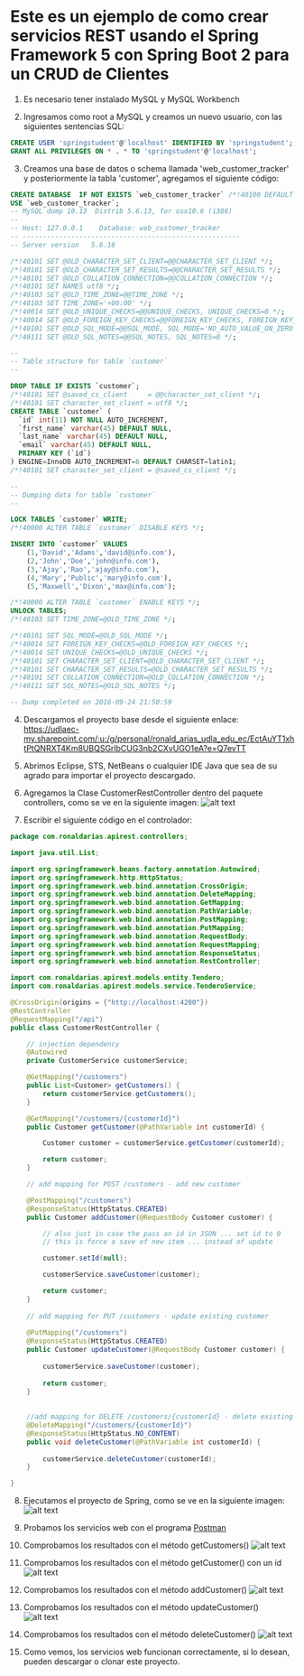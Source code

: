 # Este es un ejemplo de como crear servicios REST usando el Spring Framework 5 con Spring Boot 2 para un CRUD de Clientes

1. Es necesario tener instalado MySQL y MySQL Workbench

2. Ingresamos como root a MySQL y creamos un nuevo usuario, con las siguientes sentencias SQL:
```sql
CREATE USER 'springstudent'@'localhost' IDENTIFIED BY 'springstudent';
GRANT ALL PRIVILEGES ON * . * TO 'springstudent'@'localhost';
```
3. Creamos una base de datos o schema llamada 'web_customer_tracker' y posteriormente la tabla 'customer', agregamos el siguiente código:
```sql
CREATE DATABASE  IF NOT EXISTS `web_customer_tracker` /*!40100 DEFAULT CHARACTER SET latin1 */;
USE `web_customer_tracker`;
-- MySQL dump 10.13  Distrib 5.6.13, for osx10.6 (i386)
--
-- Host: 127.0.0.1    Database: web_customer_tracker
-- ------------------------------------------------------
-- Server version	5.6.16

/*!40101 SET @OLD_CHARACTER_SET_CLIENT=@@CHARACTER_SET_CLIENT */;
/*!40101 SET @OLD_CHARACTER_SET_RESULTS=@@CHARACTER_SET_RESULTS */;
/*!40101 SET @OLD_COLLATION_CONNECTION=@@COLLATION_CONNECTION */;
/*!40101 SET NAMES utf8 */;
/*!40103 SET @OLD_TIME_ZONE=@@TIME_ZONE */;
/*!40103 SET TIME_ZONE='+00:00' */;
/*!40014 SET @OLD_UNIQUE_CHECKS=@@UNIQUE_CHECKS, UNIQUE_CHECKS=0 */;
/*!40014 SET @OLD_FOREIGN_KEY_CHECKS=@@FOREIGN_KEY_CHECKS, FOREIGN_KEY_CHECKS=0 */;
/*!40101 SET @OLD_SQL_MODE=@@SQL_MODE, SQL_MODE='NO_AUTO_VALUE_ON_ZERO' */;
/*!40111 SET @OLD_SQL_NOTES=@@SQL_NOTES, SQL_NOTES=0 */;

--
-- Table structure for table `customer`
--

DROP TABLE IF EXISTS `customer`;
/*!40101 SET @saved_cs_client     = @@character_set_client */;
/*!40101 SET character_set_client = utf8 */;
CREATE TABLE `customer` (
  `id` int(11) NOT NULL AUTO_INCREMENT,
  `first_name` varchar(45) DEFAULT NULL,
  `last_name` varchar(45) DEFAULT NULL,
  `email` varchar(45) DEFAULT NULL,
  PRIMARY KEY (`id`)
) ENGINE=InnoDB AUTO_INCREMENT=6 DEFAULT CHARSET=latin1;
/*!40101 SET character_set_client = @saved_cs_client */;

--
-- Dumping data for table `customer`
--

LOCK TABLES `customer` WRITE;
/*!40000 ALTER TABLE `customer` DISABLE KEYS */;

INSERT INTO `customer` VALUES 
	(1,'David','Adams','david@info.com'),
	(2,'John','Doe','john@info.com'),
	(3,'Ajay','Rao','ajay@info.com'),
	(4,'Mary','Public','mary@info.com'),
	(5,'Maxwell','Dixon','max@info.com');

/*!40000 ALTER TABLE `customer` ENABLE KEYS */;
UNLOCK TABLES;
/*!40103 SET TIME_ZONE=@OLD_TIME_ZONE */;

/*!40101 SET SQL_MODE=@OLD_SQL_MODE */;
/*!40014 SET FOREIGN_KEY_CHECKS=@OLD_FOREIGN_KEY_CHECKS */;
/*!40014 SET UNIQUE_CHECKS=@OLD_UNIQUE_CHECKS */;
/*!40101 SET CHARACTER_SET_CLIENT=@OLD_CHARACTER_SET_CLIENT */;
/*!40101 SET CHARACTER_SET_RESULTS=@OLD_CHARACTER_SET_RESULTS */;
/*!40101 SET COLLATION_CONNECTION=@OLD_COLLATION_CONNECTION */;
/*!40111 SET SQL_NOTES=@OLD_SQL_NOTES */;

-- Dump completed on 2016-09-24 21:50:59

```
4. Descargamos el proyecto base desde el siguiente enlace:
https://udlaec-my.sharepoint.com/:u:/g/personal/ronald_arias_udla_edu_ec/EctAuYT1xhtPtQNRXT4Km8UBQSGrlbCUG3nb2CXvUGO1eA?e=Q7evTT

5. Abrimos Eclipse, STS, NetBeans o cualquier IDE Java que sea de su agrado para importar el proyecto descargado.

6. Agregamos la Clase CustomerRestController dentro del paquete controllers, como se ve en la siguiente imagen:
![alt text][logo]

[logo]: https://i.gyazo.com/8bf5fdc167a5e0d320d2ff5a7c3742d6.png "Esquema"

7. Escribir el siguiente código en el controlador:
```java
package com.ronaldarias.apirest.controllers;

import java.util.List;

import org.springframework.beans.factory.annotation.Autowired;
import org.springframework.http.HttpStatus;
import org.springframework.web.bind.annotation.CrossOrigin;
import org.springframework.web.bind.annotation.DeleteMapping;
import org.springframework.web.bind.annotation.GetMapping;
import org.springframework.web.bind.annotation.PathVariable;
import org.springframework.web.bind.annotation.PostMapping;
import org.springframework.web.bind.annotation.PutMapping;
import org.springframework.web.bind.annotation.RequestBody;
import org.springframework.web.bind.annotation.RequestMapping;
import org.springframework.web.bind.annotation.ResponseStatus;
import org.springframework.web.bind.annotation.RestController;

import com.ronaldarias.apirest.models.entity.Tendero;
import com.ronaldarias.apirest.models.service.TenderoService;

@CrossOrigin(origins = {"http://localhost:4200"})
@RestController
@RequestMapping("/api")
public class CustomerRestController {

	// injection dependency
	@Autowired
	private CustomerService customerService;

	@GetMapping("/customers")
	public List<Customer> getCustomers() {
		return customerService.getCustomers();
	}

	@GetMapping("/customers/{customerId}")
	public Customer getCustomer(@PathVariable int customerId) {

		Customer customer = customerService.getCustomer(customerId);

		return customer;
	}

	// add mapping for POST /customers - add new customer

	@PostMapping("/customers")
	@ResponseStatus(HttpStatus.CREATED)
	public Customer addCustomer(@RequestBody Customer customer) {

		// also just in case the pass an id in JSON ... set id to 0
		// this is force a save of new item ... instead of update

		customer.setId(null);

		customerService.saveCustomer(customer);

		return customer;
	}
	
	// add mapping for PUT /customers - update existing customer
	
	@PutMapping("/customers")
	@ResponseStatus(HttpStatus.CREATED)
	public Customer updateCustomer(@RequestBody Customer customer) {
		
		customerService.saveCustomer(customer);
		
		return customer;
	}
	
	
	//add mapping for DELETE /customers/{customerId} - delete existing customer
	@DeleteMapping("/customers/{customerId}")
	@ResponseStatus(HttpStatus.NO_CONTENT)
	public void deleteCustomer(@PathVariable int customerId) {
		
		customerService.deleteCustomer(customerId);
	}

}

```

8. Ejecutamos el proyecto de Spring, como se ve en la siguiente imagen:
![alt text][logo2]

[logo2]: https://i.gyazo.com/0ee676536da1f50600fd14338d531928.png "Ejecutar"

9. Probamos los servicios web con el programa [Postman](https://www.getpostman.com/)

10. Comprobamos los resultados con el método getCustomers()
![alt text][getCustomers]

[getCustomers]: https://i.gyazo.com/208c309b04d96060f31774d520341475.png "Get Customers"

11. Comprobamos los resultados con el método getCustomer() con un id
![alt text][getCustomer]

[getCustomer]: https://i.gyazo.com/ace2790820584c401b2d014bab4dfe1e.png "Get Customer"

12. Comprobamos los resultados con el método addCustomer()
![alt text][addCustomer]

[addCustomer]: https://i.gyazo.com/7496e7066864311ab4331fece7ae2e0a.png "Add Customer"

13. Comprobamos los resultados con el método updateCustomer()
![alt text][updateCustomer]

[updateCustomer]: https://i.gyazo.com/780dbf259a7a096d6747ebc5b0fc5306.png "Update Customer"

14. Comprobamos los resultados con el método deleteCustomer()
![alt text][deleteCustomer]

[deleteCustomer]: https://i.gyazo.com/cfacee87cd97896dec73da8e0bebe12a.png "Delete Customer"

15. Como vemos, los servicios web funcionan correctamente, si lo desean, pueden descargar o clonar este proyecto.
